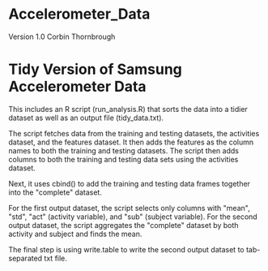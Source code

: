 Accelerometer_Data
==================
Version 1.0
Corbin Thornbrough

Tidy Version of Samsung Accelerometer Data
==========================================
This includes an R script (run_analysis.R) that sorts the data into a tidier dataset as well as an output file (tidy_data.txt).


The script fetches data from the training and testing datasets, the activities dataset, and the features dataset.
It then adds the features as the column names to both the training and testing datasets.
The script then adds columns to both the training and testing data sets using the activities dataset.

Next, it uses cbind() to add the training and testing data frames together into the "complete" dataset.

For the first output dataset, the script selects only columns with "mean", "std", "act" (activity variable), and "sub" (subject variable).
For the second output dataset, the script aggregates the "complete" dataset by both activity and subject and finds the mean.

The final step is using write.table to write the second output dataset to tab-separated txt file.
